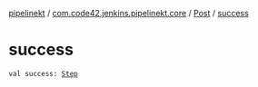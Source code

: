 [pipelinekt](../../index.md) / [com.code42.jenkins.pipelinekt.core](../index.md) / [Post](index.md) / [success](./success.md)

# success

`val success: `[`Step`](../../com.code42.jenkins.pipelinekt.core.step/-step/index.md)